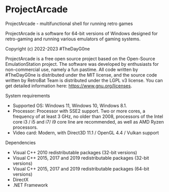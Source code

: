 # ProjectArcade
ProjectArcade - multifunctional shell for running retro games

ProjectArcade is a software for 64-bit versions of Windows designed for retro-gaming and running various emulators of gaming systems.

Copyright (c) 2022-2023 #TheDayG0ne

ProjectArcade is a free open source project based on the Open-Source EmulationStation project. The software was developed by enthusiasts for non-commercial use, namely a fun pastime. All code written by #TheDayG0ne is distributed under the MIT license, and the source code written by RetroBat Team is distributed under the LGPL v3 license.
You can get detailed information here: https://www.gnu.org/licenses.

System requirements

- Supported OS: Windows 11, Windows 10, Windows 8.1.
- Processor: Processor with SSE2 support. Two or more cores, a frequency of at least 3 GHz, no older than 2008, processors of the Intel core i3 / i5 and i7/ i9 core line are recommended, as well as AMD Ryzen processors.
- Video card: Modern, with Direct3D 11.1 / OpenGL 4.4 / Vulkan support

Dependencies

- Visual C++ 2010 redistributable packages (32-bit versions)
- Visual C++ 2015, 2017 and 2019 redistributable packages (32-bit versions)
- Visual C++ 2015, 2017 and 2019 redistributable packages (64-bit versions)
- DirectX
- .NET Framework